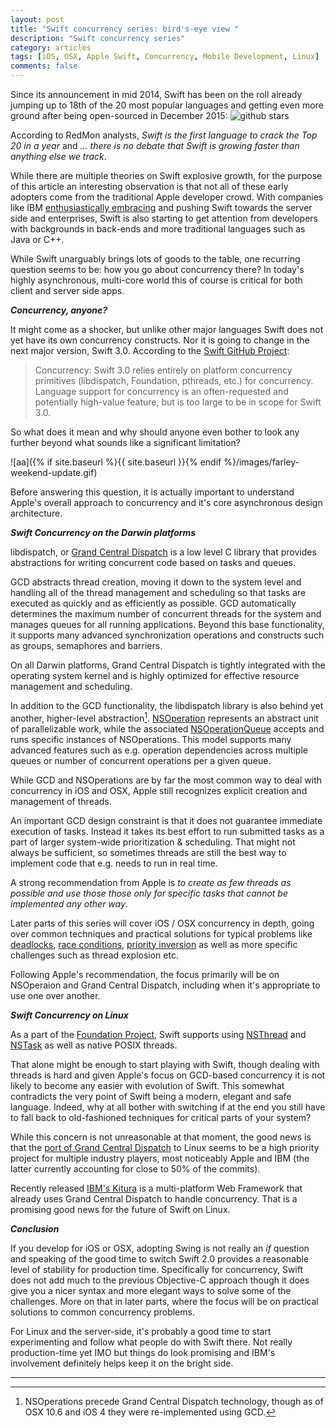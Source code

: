 ```yaml
---
layout: post
title: "Swift concurrency series: bird's-eye view "
description: "Swift concurrency series"
category: articles
tags: [iOS, OSX, Apple Swift, Concurrency, Mobile Development, Linux]
comments: false
---
```


Since its announcement in mid 2014, Swift has been on the roll already jumping up to 18th of the 20 most popular languages and getting even more ground after being open-sourced in December 2015:
![github stars](https://pbs.twimg.com/media/Cb1aJW4WwAIK5w8.png)

According to RedMon analysts, _Swift is the first language to crack the Top 20 in a year_ and _... there is no debate that Swift is growing faster than anything else we track_.

While there are multiple theories on Swift explosive growth, for the purpose of this article an interesting observation is that not all of these early adopters come from the traditional Apple developer crowd. With companies like IBM [enthusiastically embracing](http://www-03.ibm.com/press/us/en/pressrelease/49157.wss) and pushing Swift towards the server side and enterprises, Swift is also starting to get attention from developers with backgrounds in back-ends and more traditional languages such as Java or C++.

While Swift unarguably brings lots of goods to the table, one recurring question seems to be: how you go about concurrency there? In today's highly asynchronous, multi-core world this of course is critical for both client and server side apps.

***Concurrency, anyone?***

It might come as a shocker, but unlike other major languages Swift does not yet have its own concurrency constructs. Nor it is going to change in the next major version, Swift 3.0. According to the [Swift GitHub Project](https://github.com/apple/swift-evolution):

  > Concurrency: Swift 3.0 relies entirely on platform concurrency primitives (libdispatch, Foundation, pthreads, etc.) for concurrency. Language support for concurrency is an often-requested and potentially high-value feature, but is too large to be in scope for Swift 3.0.

So what does it mean and why should anyone even bother to look any further beyond what sounds like a significant limitation?

![aa]({% if site.baseurl %}{{ site.baseurl }}{% endif %}/images/farley-weekend-update.gif)

Before answering this question, it is actually important to understand Apple's overall approach to concurrency and it's core asynchronous design architecture.

***Swift Concurrency on the Darwin platforms***

libdispatch, or [Grand Central Dispatch](https://developer.apple.com/library/ios/documentation/Performance/Reference/GCD_libdispatch_Ref/) is a low level C library that provides abstractions for writing concurrent code based on tasks and queues.

GCD abstracts thread creation, moving it down to the system level and handling all of the thread management and scheduling so that tasks are executed as quickly and as efficiently as possible. GCD automatically determines the maximum number of concurrent threads for the system and manages queues for all running applications. Beyond this base functionality, it supports many advanced synchronization operations and constructs such as groups, semaphores and barriers.

On all Darwin platforms, Grand Central Dispatch is tightly integrated with the operating system kernel and is highly optimized for effective resource management and scheduling.

In addition to the GCD functionality, the libdispatch library is also behind yet another, higher-level abstraction[^1].   [NSOperation](https://developer.apple.com/library/ios/documentation/Cocoa/Reference/NSOperation_class/index.html) represents an abstract unit of parallelizable work, while the associated [NSOperationQueue](https://developer.apple.com/library/prerelease/ios/documentation/Cocoa/Reference/NSOperationQueue_class/) accepts and runs specific instances of NSOperations. This model supports many advanced features such as e.g. operation dependencies across multiple queues or number of concurrent operations per a given queue.

While GCD and NSOperations are by far the most common way to deal with concurrency in iOS and OSX, Apple still recognizes explicit creation and management of threads.

An important GCD design constraint is that it does not guarantee immediate execution of tasks. Instead it takes its best effort to run submitted tasks as a part of larger system-wide prioritization & scheduling. That might not always be sufficient, so sometimes threads are still the best way to implement code that e.g. needs to run in real time.

A strong recommendation from Apple is _to create as few threads as possible and use those those only for specific tasks that cannot be implemented any other way_.

Later parts of this series will cover iOS / OSX concurrency in depth, going over common techniques and practical solutions for typical problems like [deadlocks](https://en.wikipedia.org/wiki/Deadlock), [race conditions](https://en.wikipedia.org/wiki/Race_condition#Example), [priority inversion](https://en.wikipedia.org/wiki/Priority_inversion) as well as more specific challenges such as thread explosion etc.

Following Apple's recommendation, the focus primarily will be on NSOperaion and Grand Central Dispatch, including when it's appropriate to use one over another.

***Swift Concurrency on Linux***

As a part of the [Foundation Project](https://github.com/apple/swift-corelibs-foundation), Swift supports using [NSThread](https://developer.apple.com/library/ios/documentation/Cocoa/Reference/Foundation/Classes/NSThread_Class/) and [NSTask](https://developer.apple.com/library/mac/documentation/Cocoa/Reference/Foundation/Classes/NSTask_Class/index.html#//apple_ref/occ/cl/NSTask) as well as native POSIX threads.

That alone might be enough to start playing with Swift, though dealing with threads is hard and given Apple's focus on GCD-based concurrency it is not likely to become any easier with evolution of Swift. This somewhat contradicts the very point of Swift being a modern, elegant and safe language. Indeed, why at all bother with switching if at the end you still have to fall back to old-fashioned techniques for critical parts of your system?

While this concern is not unreasonable at that moment, the good news is that the [port of Grand Central Dispatch](https://github.com/apple/swift-corelibs-libdispatch) to Linux seems to be a high priority project for multiple industry players, most noticeably Apple and IBM (the latter currently accounting for close to 50% of the commits).

Recently released [IBM's Kitura](https://github.com/IBM-Swift/Kitura?cm_mc_uid=10741446831914349027875&cm_mc_sid_50200000=1458025338) is a multi-platform Web Framework that already uses Grand Central Dispatch to handle concurrency. That is a promising good news for the future of Swift on Linux.

***Conclusion***

If you develop for iOS or OSX, adopting Swing is not really an _if_ question and speaking of the good time to switch Swift 2.0 provides a reasonable level of stability for production time. Specifically for concurrency, Swift does not add much to the previous Objective-C approach though it does give you a nicer syntax and more elegant ways to solve some of the challenges. More on that in later parts, where the focus will be on practical solutions to common concurrency problems.

For Linux and the server-side, it's probably a good time to start experimenting and follow what people do with Swift there. Not really production-time yet IMO but things do look promising and IBM's involvement definitely helps keep it on the bright side.



* * *

[^1]: NSOperations precede Grand Central Dispatch technology, though as of OSX 10.6 and iOS 4 they were re-implemented using GCD.

[^2]: [Concurrency programming guide](https://developer.apple.com/library/ios/documentation/General/Conceptual/ConcurrencyProgrammingGuide/Introduction/Introduction.html)

[^3]: [Threading Programming Guide](https://developer.apple.com/library/ios/documentation/Cocoa/Conceptual/Multithreading/Introduction/Introduction.html#//apple_ref/doc/uid/10000057i)
